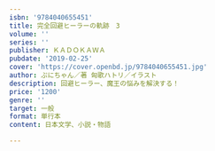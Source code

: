 ```yaml
---
isbn: '9784040655451'
title: 完全回避ヒーラーの軌跡　3
volume: ''
series: ''
publisher: ＫＡＤＯＫＡＷＡ
pubdate: '2019-02-25'
cover: 'https://cover.openbd.jp/9784040655451.jpg'
author: ぷにちゃん／著 匈歌ハトリ／イラスト
description: 回避ヒーラー、魔王の悩みを解決する！
price: '1200'
genre: ''
target: 一般
format: 単行本
content: 日本文学、小説・物語

---
```


